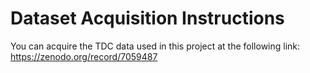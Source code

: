 # Dataset Acquisition Instructions

You can acquire the TDC data used in this project at the following link: https://zenodo.org/record/7059487

